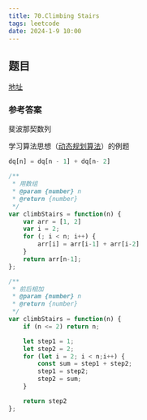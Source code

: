 ```yaml
---
title: 70.Climbing Stairs
tags: leetcode
date: 2024-1-9 10:00
---
```


## 题目

[地址](https://leetcode.com/problems/climbing-stairs/description/)

### 参考答案

斐波那契数列

学习算法思想（[动态规划算法](https://pdai.tech/md/algorithm/alg-core-dynamic.html)）的例题

```js
dq[n] = dq[n - 1] + dq[n- 2]
```
```js
/**
 * 用数组
 * @param {number} n
 * @return {number}
 */
var climbStairs = function(n) {
    var arr = [1, 2]
    var i = 2;
    for (; i < n; i++) {
        arr[i] = arr[i-1] + arr[i-2]
    }
    return arr[n-1];
};
```
```js
/**
 * 前后相加
 * @param {number} n
 * @return {number}
 */
var climbStairs = function(n) {
    if (n <= 2) return n;

    let step1 = 1;
    let step2 = 2;
    for (let i = 2; i < n;i++) {
        const sum = step1 + step2;
        step1 = step2;
        step2 = sum;
    }

    return step2
};
```
